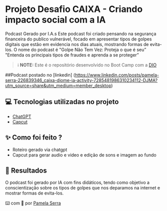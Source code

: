 # Projeto Desafio CAIXA - Criando impacto social com a IA 
Podcast Gerado por I.A.s
Este podcast foi criado pensando na segurança financeira do publico vulnerável, focado em apresentar tipos de golpes digitais que estão em evidencia nos dias atuais, mostrando formas de evita-los.
O nome do podcast é "Golpe Não Tem Vez: Proteja o que é seu” 
"Entenda os principais tipos de fraudes e aprenda a se proteger”

 > ℹ️ **NOTE:** Este é o repositório desenvolvido no Boot Camp com a [DIO](https://dio.me)

##Podcast postado no [linkedin]
(https://www.linkedin.com/posts/pamela-serra-226839346_caixa-diome-ia-activity-7285481986310234112-DJMA?utm_source=share&utm_medium=member_desktop)

## 💻 Tecnologias utilizadas no projeto

- [ChatGPT](https://chat.openai.com/) 
- [Capcut](https://www.capcut.com/pt-br/)

## ✨ Como foi feito ?
- Roteiro gerado via chatgpt
- Capcut para gerar audio e video e edição de sons e imagem ao fundo

  
## 🚀 Resultados
O podcast foi gerado por IA com fins didáticos, tendo como objetivo a conscientização sobre os tipos de golpes que nos deparamos na internet e mostrar formas de evita-los.

⌨️ com 💜 por [Pamela Serra](https://github.com/Pam24IA)
